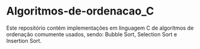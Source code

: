 # Algoritmos-de-ordenacao_C
Este repositório contém implementações em linguagem C de algoritmos de ordenação comumente usados, sendo: Bubble Sort, Selection Sort e Insertion Sort.
